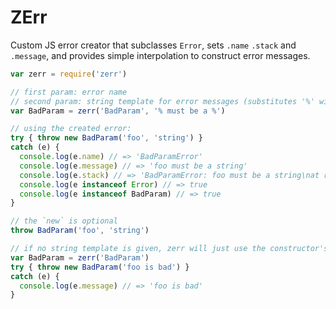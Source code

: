 # ZErr

Custom JS error creator that subclasses `Error`, sets `.name` `.stack` and `.message`, and provides simple interpolation to construct error messages.

```js
var zerr = require('zerr')

// first param: error name
// second param: string template for error messages (substitutes '%' with args in constructor)
var BadParam = zerr('BadParam', '% must be a %')

// using the created error:
try { throw new BadParam('foo', 'string') }
catch (e) {
  console.log(e.name) // => 'BadParamError'
  console.log(e.message) // => 'foo must be a string'
  console.log(e.stack) // => 'BadParamError: foo must be a string\nat repl:1:13...'
  console.log(e instanceof Error) // => true
  console.log(e instanceof BadParam) // => true
}

// the `new` is optional
throw BadParam('foo', 'string')

// if no string template is given, zerr will just use the constructor's param as the message
var BadParam = zerr('BadParam')
try { throw new BadParam('foo is bad') }
catch (e) {
  console.log(e.message) // => 'foo is bad'
}
```